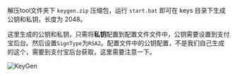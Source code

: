解压tool文件夹下 `keygen.zip` 压缩包，运行 `start.bat` 即可在 keys 目录下生成公钥和私钥，长度为 2048。

这里生成的公钥和私钥，只需将**私钥**配置到配置文件文件中，公钥需要设置到支付宝后台。然后设置`SignType`为`RSA2`。配置文件中的公钥配置，不是我们自己生成的这个，需要到支付宝后台获取，这里需要注意一下。

![KeyGen](/content/projects/alipay-sdk/assets/keygen.png)